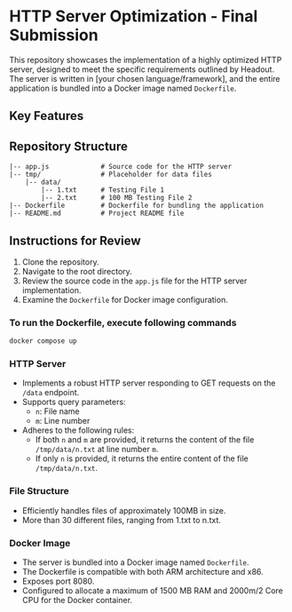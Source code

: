 # HTTP Server Optimization - Final Submission

This repository showcases the implementation of a highly optimized HTTP server, designed to meet the specific requirements outlined by Headout. The server is written in [your chosen language/framework], and the entire application is bundled into a Docker image named `Dockerfile`.

## Key Features

## Repository Structure

```
|-- app.js             # Source code for the HTTP server
|-- tmp/               # Placeholder for data files
    |-- data/
        |-- 1.txt      # Testing File 1
        |-- 2.txt      # 100 MB Testing File 2
|-- Dockerfile         # Dockerfile for bundling the application
|-- README.md          # Project README file
```

## Instructions for Review

1. Clone the repository.
2. Navigate to the root directory.
3. Review the source code in the `app.js` file for the HTTP server implementation.
4. Examine the `Dockerfile` for Docker image configuration.

### To run the Dockerfile, execute following commands
```bash
docker compose up
```

### HTTP Server

- Implements a robust HTTP server responding to GET requests on the `/data` endpoint.
- Supports query parameters:
  - `n`: File name
  - `m`: Line number
- Adheres to the following rules:
  - If both `n` and `m` are provided, it returns the content of the file `/tmp/data/n.txt` at line number `m`.
  - If only `n` is provided, it returns the entire content of the file `/tmp/data/n.txt`.

### File Structure

- Efficiently handles files of approximately 100MB in size.
- More than 30 different files, ranging from 1.txt to n.txt.

### Docker Image

- The server is bundled into a Docker image named `Dockerfile`.
- The Dockerfile is compatible with both ARM architecture and x86.
- Exposes port 8080.
- Configured to allocate a maximum of 1500 MB RAM and 2000m/2 Core CPU for the Docker container.

